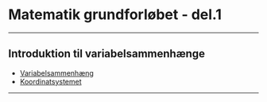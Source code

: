 # Matematik grundforløbet - del.1

---

## Introduktion til variabelsammenhænge

- [Variabelsammenhæng](/del1_sammenhaeng/del1_2_variabelsammenhaeng.md)
- [Koordinatsystemet](/del1_sammenhaeng/del1_3_koordinatsystem.md)

---

